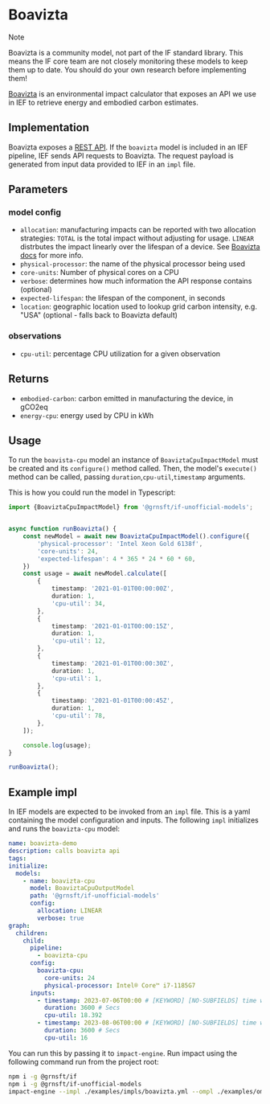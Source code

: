 # Boavizta

> [!NOTE]
> Boavizta is a community model, not part of the IF standard library. This means the IF core team are not closely monitoring these models to keep them up to date. You should do your own research before implementing them!


[Boavizta](https://boavizta.org/) is an environmental impact calculator that exposes an API we use in IEF to retrieve energy and embodied carbon estimates.

## Implementation

Boavizta exposes a [REST API](https://doc.api.boavizta.org/). If the `boavizta` model is included in an IEF pipeline, IEF sends API requests to Boavizta. The request payload is generated from input data provided to IEF in an `impl` file.

## Parameters

### model config

- `allocation`: manufacturing impacts can be reported with two allocation strategies: `TOTAL` is the total impact without adjusting for usage. `LINEAR` distrbutes the impact linearly over the lifespan of a device. See [Boavizta docs](https://doc.api.boavizta.org/Explanations/manufacture_methodology/#hover-a-specific-duration-allocation-linear) for more info.
- `physical-processor`: the name of the physical processor being used
- `core-units`: Number of physical cores on a CPU
- `verbose`: determines how much information the API response contains (optional)
- `expected-lifespan`: the lifespan of the component, in seconds
- `location`: geographic location used to lookup grid carbon intensity, e.g. "USA" (optional - falls back to Boavizta default)

### observations

- `cpu-util`: percentage CPU utilization for a given observation

## Returns

- `embodied-carbon`: carbon emitted in manufacturing the device, in gCO2eq
- `energy-cpu`: energy used by CPU in kWh

## Usage

To run the `boavista-cpu` model an instance of `BoaviztaCpuImpactModel` must be created and its `configure()` method called. Then, the model's `execute()` method can be called, passing `duration`,`cpu-util`,`timestamp` arguments.

This is how you could run the model in Typescript:

```typescript
import {BoaviztaCpuImpactModel} from '@grnsft/if-unofficial-models';


async function runBoavizta() {
    const newModel = await new BoaviztaCpuImpactModel().configure({
        'physical-processor': 'Intel Xeon Gold 6138f',
        'core-units': 24,
        'expected-lifespan': 4 * 365 * 24 * 60 * 60,
    })
    const usage = await newModel.calculate([
        {
            timestamp: '2021-01-01T00:00:00Z',
            duration: 1,
            'cpu-util': 34,
        },
        {
            timestamp: '2021-01-01T00:00:15Z',
            duration: 1,
            'cpu-util': 12,
        },
        {
            timestamp: '2021-01-01T00:00:30Z',
            duration: 1,
            'cpu-util': 1,
        },
        {
            timestamp: '2021-01-01T00:00:45Z',
            duration: 1,
            'cpu-util': 78,
        },
    ]);

    console.log(usage);
}

runBoavizta();
```

## Example impl

In IEF models are expected to be invoked from an `impl` file. This is a yaml containing the model configuration and inputs. The following `impl` initializes and runs the `boavizta-cpu` model:

```yaml
name: boavizta-demo
description: calls boavizta api
tags:
initialize:
  models:
    - name: boavizta-cpu
      model: BoaviztaCpuOutputModel
      path: '@grnsft/if-unofficial-models'
      config:
        allocation: LINEAR
        verbose: true
graph:
  children:
    child:
      pipeline:
        - boavizta-cpu
      config:
        boavizta-cpu:
          core-units: 24
          physical-processor: Intel® Core™ i7-1185G7
      inputs:
        - timestamp: 2023-07-06T00:00 # [KEYWORD] [NO-SUBFIELDS] time when measurement occurred
          duration: 3600 # Secs
          cpu-util: 18.392
        - timestamp: 2023-08-06T00:00 # [KEYWORD] [NO-SUBFIELDS] time when measurement occurred
          duration: 3600 # Secs
          cpu-util: 16

```

You can run this by passing it to `impact-engine`. Run impact using the following command run from the project root:

```sh
npm i -g @grnsft/if
npm i -g @grnsft/if-unofficial-models
impact-engine --impl ./examples/impls/boavizta.yml --ompl ./examples/ompls/boavizta.yml
```
